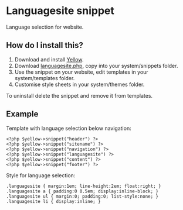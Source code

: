 Languagesite snippet
====================
Language selection for website.

How do I install this?
----------------------
1. Download and install [Yellow](https://github.com/markseu/yellowcms/).  
2. Download [languagesite.php](languagesite.php?raw=true), copy into your system/snippets folder.  
3. Use the snippet on your website, edit templates in your system/templates folder.
4. Customise style sheets in your system/themes folder.

To uninstall delete the snippet and remove it from templates.

Example
-------
Template with language selection below navigation:

    <?php $yellow->snippet("header") ?>
    <?php $yellow->snippet("sitename") ?>
    <?php $yellow->snippet("navigation") ?>
    <?php $yellow->snippet("languagesite") ?>
    <?php $yellow->snippet("content") ?>
    <?php $yellow->snippet("footer") ?>

Style for language selection:

    .languagesite { margin:1em; line-height:2em; float:right; }
    .languagesite a { padding:0 0.5em; display:inline-block; }
    .languagesite ul { margin:0; padding:0; list-style:none; }
    .languagesite li { display:inline; }